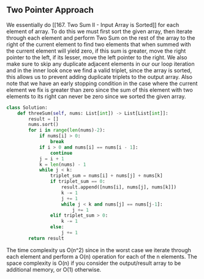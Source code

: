 ## Two Pointer Approach
We essentially do [[167. Two Sum II - Input Array is Sorted]] for each element of array. To do this we must first sort the given array, then iterate through each element and perform Two Sum on the rest of the array to the right of the current element to find two elements that when summed with the current element will yield zero, if this sum is greater, move the right pointer to the left, if its lesser, move the left pointer to the right. We also make sure to skip any duplicate adjacent elements in our our loop iteration and in the inner look once we find a valid triplet, since the array is sorted, this allows us to prevent adding duplicate triplets to the output array. Also note that we have an early stopping condition in the case where the current element we fix is greater than zero since the sum of this element with two elements to its right can never be zero since we sorted the given array.
``` python
class Solution:
    def threeSum(self, nums: List[int]) -> List[List[int]]:
        result = []
        nums.sort()
        for i in range(len(nums)-2):
            if nums[i] > 0:
                break
            if i > 0 and nums[i] == nums[i - 1]:
                continue
            j = i + 1
            k = len(nums) - 1
            while j < k:
                triplet_sum = nums[i] + nums[j] + nums[k]
                if triplet_sum == 0:
                    result.append([nums[i], nums[j], nums[k]])
                    k -= 1
                    j += 1
                    while j < k and nums[j] == nums[j-1]:
                        j += 1
                elif triplet_sum > 0:
                    k -= 1
                else:
                    j += 1
        return result
```
The time complexity us O(n^2) since in the worst case we iterate through each element and perform a O(n) operation for each of the n elements. The space complexity is O(n) if you consider the output/result array to be additional memory, or O(1) otherwise.